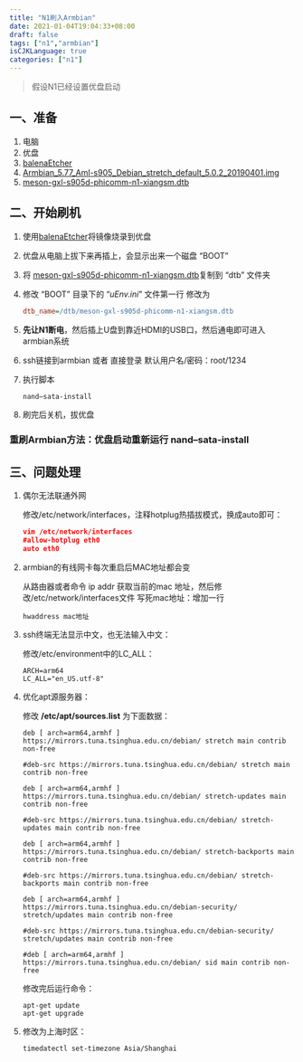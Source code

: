 ```yaml
---
title: "N1刷入Armbian"
date: 2021-01-04T19:04:33+08:00
draft: false
tags: ["n1","armbian"]
isCJKLanguage: true
categories: ["n1"]
---
```


> 假设N1已经设置优盘启动

## 一、准备

1. 电脑
2. 优盘
3. [balenaEtcher](https://oneindex.superen.xyz/?/%E7%B3%BB%E7%BB%9F/N1%E5%88%B7Armbian/%E5%86%99%E7%9B%98%E5%B7%A5%E5%85%B7balenaEtcher-Setup-1.5.101.exe)
4. [Armbian_5.77_Aml-s905_Debian_stretch_default_5.0.2_20190401.img](https://oneindex.superen.xyz/?/%E7%B3%BB%E7%BB%9F/N1%E5%88%B7Armbian/Armbian_5.77_Aml-s905_Debian_stretch_default_5.0.2_20190401.img)
5. [meson-gxl-s905d-phicomm-n1-xiangsm.dtb](https://oneindex.superen.xyz/?/%E7%B3%BB%E7%BB%9F/N1%E5%88%B7Armbian/meson-gxl-s905d-phicomm-n1-xiangsm.dtb)

## 二、开始刷机

1. 使用[balenaEtcher](https://oneindex.superen.xyz/?/%E7%B3%BB%E7%BB%9F/N1%E5%88%B7Armbian/%E5%86%99%E7%9B%98%E5%B7%A5%E5%85%B7balenaEtcher-Setup-1.5.101.exe)将镜像烧录到优盘

2. 优盘从电脑上拔下来再插上，会显示出来一个磁盘 “BOOT”  

3. 将 [meson-gxl-s905d-phicomm-n1-xiangsm.dtb](https://oneindex.superen.xyz/?/%E7%B3%BB%E7%BB%9F/N1%E5%88%B7Armbian/meson-gxl-s905d-phicomm-n1-xiangsm.dtb)复制到 “dtb” 文件夹

4. 修改 “BOOT” 目录下的 “*uEnv.ini*” 文件第一行 修改为

   ```ini
   dtb_name=/dtb/meson-gxl-s905d-phicomm-n1-xiangsm.dtb
   ```

5. **先让N1断电**，然后插上U盘到靠近HDMI的USB口，然后通电即可进入armbian系统

6. ssh链接到armbian 或者 直接登录 默认用户名/密码：root/1234

7. 执行脚本

   ```shell
   nand–sata-install
   ```

8. 刷完后关机，拔优盘

### 重刷Armbian方法：优盘启动重新运行 nand–sata-install

## 三、问题处理

1. 偶尔无法联通外网

   修改/etc/network/interfaces，注释hotplug热插拔模式，换成auto即可：

   ```json
   vim /etc/network/interfaces
   #allow-hotplug eth0
   auto eth0
   ```

2. armbian的有线网卡每次重启后MAC地址都会变

   从路由器或者命令  ip addr 获取当前的mac 地址，然后修改/etc/network/interfaces文件 写死mac地址：增加一行

   ```shell
   hwaddress mac地址
   ```

3. ssh终端无法显示中文，也无法输入中文：

   修改/etc/environment中的LC_ALL：

   ```shell
   ARCH=arm64
   LC_ALL="en_US.utf-8"
   ```

4. 优化apt源服务器：

   修改 **/etc/apt/sources.list** 为下面数据：

   ```shell
   deb [ arch=arm64,armhf ] https://mirrors.tuna.tsinghua.edu.cn/debian/ stretch main contrib non-free
   
   #deb-src https://mirrors.tuna.tsinghua.edu.cn/debian/ stretch main contrib non-free
   
   deb [ arch=arm64,armhf ] https://mirrors.tuna.tsinghua.edu.cn/debian/ stretch-updates main contrib non-free
   
   #deb-src https://mirrors.tuna.tsinghua.edu.cn/debian/ stretch-updates main contrib non-free
   
   deb [ arch=arm64,armhf ] https://mirrors.tuna.tsinghua.edu.cn/debian/ stretch-backports main contrib non-free
   
   #deb-src https://mirrors.tuna.tsinghua.edu.cn/debian/ stretch-backports main contrib non-free
   
   deb [ arch=arm64,armhf ] https://mirrors.tuna.tsinghua.edu.cn/debian-security/ stretch/updates main contrib non-free
   
   #deb-src https://mirrors.tuna.tsinghua.edu.cn/debian-security/ stretch/updates main contrib non-free
   
   #deb [ arch=arm64,armhf ] https://mirrors.tuna.tsinghua.edu.cn/debian/ sid main contrib non-free
   ```

   修改完后运行命令：

   ```shell
   apt-get update
   apt-get upgrade
   ```

5. 修改为上海时区：

   ```shell
   timedatectl set-timezone Asia/Shanghai
   ```
   